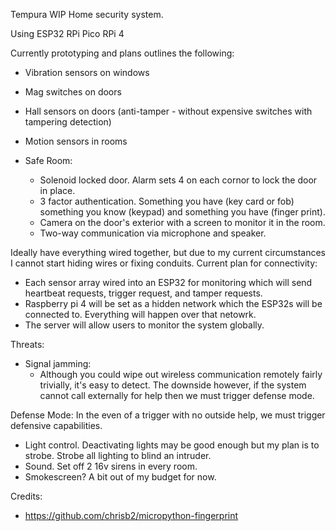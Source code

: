 Tempura WIP
Home security system.

Using
ESP32
RPi Pico
RPi 4

Currently prototyping and plans outlines the following:
- Vibration sensors on windows
- Mag switches on doors
- Hall sensors on doors (anti-tamper - without expensive switches with tampering detection)
- Motion sensors in rooms

- Safe Room:
  - Solenoid locked door. Alarm sets 4 on each cornor to lock the door in place. 
  - 3 factor authentication. Something you have (key card or fob) something you know (keypad) and something you have (finger print).
  - Camera on the door's exterior with a screen to monitor it in the room. 
  - Two-way communication via microphone and speaker. 

Ideally have everything wired together, but due to my current circumstances I cannot start hiding wires or fixing conduits. 
Current plan for connectivity:
- Each sensor array wired into an ESP32 for monitoring which will send heartbeat requests, trigger request, and tamper requests. 
- Raspberry pi 4 will be set as a hidden network which the ESP32s will be connected to. Everything will happen over that netowrk. 
- The server will allow users to monitor the system globally.  

Threats:
- Signal jamming:
  -   Although you could wipe out wireless communication remotely fairly trivially, it's easy to detect. The downside however, if the system cannot call externally for help then we must trigger defense mode. 

Defense Mode:
In the even of a trigger with no outside help, we must trigger defensive capabilities. 
- Light control. Deactivating lights may be good enough but my plan is to strobe. Strobe all lighting to blind an intruder. 
- Sound. Set off 2 16v sirens in every room.
- Smokescreen? A bit out of my budget for now. 


Credits:
- https://github.com/chrisb2/micropython-fingerprint
